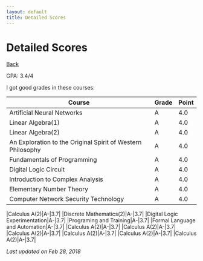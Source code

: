 ```yaml
---
layout: default
title: Detailed Scores
---
```


# Detailed Scores

[Back](.)

GPA: 3.4/4

I got good grades in these courses:

|Course|Grade|Point|
|-|-|-|
|Artificial Neural Networks|A|4.0|
|Linear Algebra(1)|A|4.0|
|Linear Algebra(2)|A|4.0|
|An Exploration to the Original Spirit of Western Philosophy|A|4.0|
|Fundamentals of Programming|A|4.0|
|Digital Logic Circuit|A|4.0|
|Introduction to Complex Analysis|A|4.0|
|Elementary Number Theory|A|4.0|
|Computer Network Security Technology|A|4.0|

|Calculus A(2)|A-|3.7|
|Discrete Mathematics(2)|A-|3.7|
|Digital Logic Experimentation|A-|3.7|
|Programing and Training|A-|3.7|
|Formal Language and Automation|A-|3.7|
|Calculus A(2)|A-|3.7|
|Calculus A(2)|A-|3.7|
|Calculus A(2)|A-|3.7|
|Calculus A(2)|A-|3.7|
|Calculus A(2)|A-|3.7|
|Calculus A(2)|A-|3.7|

*Last updated on Feb 28, 2018*

